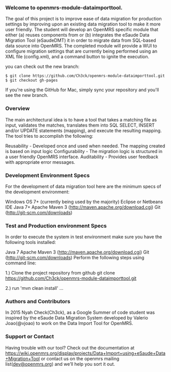 ### Welcome to openmrs-module-dataimporttool.
The goal of this project is to improve ease of data migration for production settings by improving upon an existing data migration tool to make it more user friendly.
The student will develop an OpenMRS specific module that either (a) reuses components from or (b) integrates  the eSaude Data Migration Tool (eSaudeDMT) it in order to migrate data from SQL-based data source into OpenMRS. The completed module will provide a WUI to configure migration settings that are currently being performed using an XML file (config.xml), and a command button to ignite the execution. 

you can check out the new branch:

```
$ git clone https://github.com/Ch3ck/openmrs-module-dataimporttool.git
$ git checkout gh-pages
```
If you're using the GitHub for Mac, simply sync your repository and you'll see the new branch.


### Overview
The main architectural idea is to have a tool that takes a matching file as input, validates the matches, translates them into SQL SELECT, INSERT and/or UPDATE statements (mapping), and execute the resulting mapping.
The tool tries to accomplish the following: 

Reusability - Developed once and used when needed. The mapping created is based on input logic
Configurability - The migration logic is structured in a user friendly OpenMRS interface.
Auditability -  Provides user feedback with appropriate error messages.


### Development Environment Specs
For the development of data migration tool here are the minimum specs of the development environment:

Windows OS 7+ (currently being used by the majority)
Eclipse or Netbeans IDE 
Java 7+ 
Apache Maven 3 (http://maven.apache.org/download.cgi)
Git (http://git-scm.com/downloads)


### Test and Production environment Specs
In order to execute the system in test environment make sure you have the following tools installed:

Java 7 
Apache Maven 3 (http://maven.apache.org/download.cgi)
Git (http://git-scm.com/downloads)
Perform the following steps using command line:

1.) Clone the project repository from github git clone https://github.com/Ch3ck/openmrs-module-dataimporttool.git

2.) run 'mvn clean install'
...


### Authors and Contributors
In 2015 Nyah Check(Ch3ck), as a Google Summer of code student was inspired by the eSaude Data Migration System developed by Valerio Joao(@vjoao) to work on the Data Import Tool for OpenMRS.


### Support or Contact
Having trouble with our tool? Check out the documentation at https://wiki.openmrs.org/display/projects/Data+Import+using+eSaude+Data+Migration+Tool or contact us on the openmrs mailing list(dev@openmrs.org) and we’ll help you sort it out.

